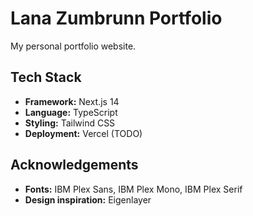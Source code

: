 # Lana Zumbrunn Portfolio

My personal portfolio website.

## Tech Stack

- **Framework:** Next.js 14 
- **Language:** TypeScript
- **Styling:** Tailwind CSS
- **Deployment:** Vercel (TODO)

## Acknowledgements

- **Fonts:** IBM Plex Sans, IBM Plex Mono, IBM Plex Serif
- **Design inspiration:** Eigenlayer